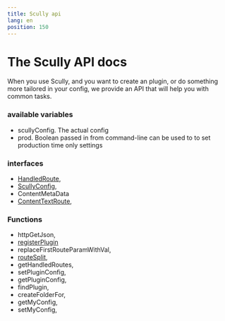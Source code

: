 ```yaml
---
title: Scully api
lang: en
position: 150
---
```


# The Scully API docs

When you use Scully, and you want to create an plugin, or do something more tailored in your config, we provide an API that will help you with common tasks.

### available variables

- scullyConfig. The actual config
- prod. Boolean passed in from command-line can be used to to set production time only settings

### interfaces

- [HandledRoute](/docs/concepts/handled-routes),
- [ScullyConfig](/docs/Reference/config),
- ContentMetaData
- [ContentTextRoute](/docs/concepts/handled-routes/#contenttextroute),

### Functions

- httpGetJson,
- [registerPlugin](/docs/Reference/scully-api/registerPlugin)
- replaceFirstRouteParamWithVal,
- [routeSplit](/docs/Reference/scully-api/utils),
- getHandledRoutes,
- setPluginConfig,
- getPluginConfig,
- findPlugin,
- createFolderFor,
- getMyConfig,
- setMyConfig,

